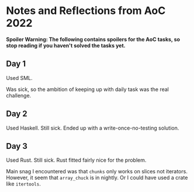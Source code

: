 Notes and Reflections from AoC 2022
===================================

**Spoiler Warning: The following contains spoilers for the AoC tasks,
so stop reading if you haven't solved the tasks yet.**


Day 1
-----

Used SML.

Was sick, so the ambition of keeping up with daily task was the real
challenge.


Day 2
-----

Used Haskell. Still sick. Ended up with a write-once-no-testing solution.


Day 3
-----

Used Rust. Still sick. Rust fitted fairly nice for the problem. 

Main snag I encountered was that `chunks` only works on slices not
iterators. However, it seem that `array_chuck` is in nightly. Or I
could have used a crate like `itertools`.
